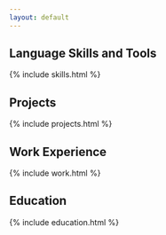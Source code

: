 ```yaml
---
layout: default
---
```


## Language Skills and Tools

{% include skills.html %}

## Projects

{% include projects.html %}

## Work Experience

{% include work.html %}

## Education

{% include education.html %}

